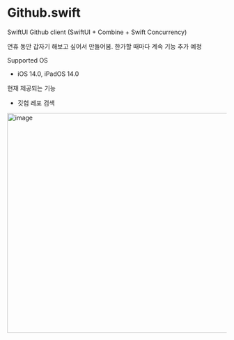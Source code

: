 # Github.swift
SwiftUI Github client
(SwiftUI + Combine + Swift Concurrency)

연휴 동안 갑자기 해보고 싶어서 만들어봄. 한가할 때마다 계속 기능 추가 예정

Supported OS
- iOS 14.0, iPadOS 14.0

현재 제공되는 기능
- 깃헙 레포 검색

<img width="506" alt="image" src="https://user-images.githubusercontent.com/11504967/172092264-e5a7dc7b-cb17-4c58-87c5-4959eafea7c7.png">

